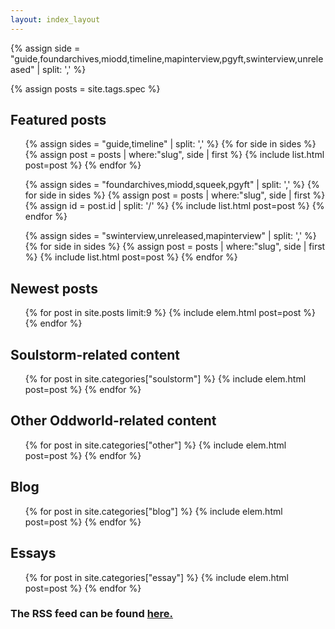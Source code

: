 ```yaml
---
layout: index_layout
---
```

<div class="featured">

{% assign side = "guide,foundarchives,miodd,timeline,mapinterview,pgyft,swinterview,unreleased" | split: ',' %}

{% assign posts = site.tags.spec %}

<h2>Featured posts</h2>
<div id="featured_posts">

<ul id="main">
{% assign sides = "guide,timeline" | split: ',' %}
{% for side in sides %}
{% assign post = posts | where:"slug", side | first %}
{% include list.html post=post %}
{% endfor %}
</ul>

<ul id="sidebar">
{% assign sides = "foundarchives,miodd,squeek,pgyft" | split: ',' %}
{% for side in sides %}
{% assign post = posts | where:"slug", side | first %}
{% assign id = post.id | split: '/' %}
{% include list.html post=post %}
{% endfor %}
</ul>

<ul id="footer">
{% assign sides = "swinterview,unreleased,mapinterview" | split: ',' %}
{% for side in sides %}
{% assign post = posts | where:"slug", side | first %}
{% include list.html post=post %}
{% endfor %}
</ul>

</div>
</div>

<div class="category">
    <h2>Newest posts</h2>
    <ul>
    {% for post in site.posts limit:9 %}
    {% include elem.html post=post %}
    {% endfor %}
    </ul>
</div>

<div class="category">
    <h2>Soulstorm-related content</h2>
    <ul>
    {% for post in site.categories["soulstorm"] %}
    {% include elem.html post=post %}
    {% endfor %}
    </ul>
</div>

<div class="category">
    <h2>Other Oddworld-related content</h2>
    <ul>
    {% for post in site.categories["other"] %}
    {% include elem.html post=post %}
    {% endfor %}
    </ul>
</div>

<div class="category">
    <h2>Blog</h2>
    <ul>
    {% for post in site.categories["blog"] %}
    {% include elem.html post=post %}
    {% endfor %}
    </ul>
</div>

<div class="category">
    <h2>Essays</h2>
    <ul>
    {% for post in site.categories["essay"] %}
    {% include elem.html post=post %}
    {% endfor %}
    </ul>
</div>

<h3 id="rss">The RSS feed can be found <a href="/feed">here.</a></h3>
